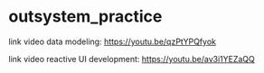 # outsystem_practice

link video data modeling: https://youtu.be/qzPtYPQfyok

link video reactive UI development: https://youtu.be/av3i1YEZaQQ
